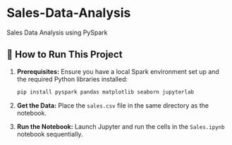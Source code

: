 # Sales-Data-Analysis
Sales Data Analysis using PySpark

## 🔧 How to Run This Project

1.  **Prerequisites:** Ensure you have a local Spark environment set up and the required Python libraries installed:
    ```bash
    pip install pyspark pandas matplotlib seaborn jupyterlab
    ```

2.  **Get the Data:** Place the `sales.csv` file in the same directory as the notebook.

3.  **Run the Notebook:** Launch Jupyter and run the cells in the `Sales.ipynb` notebook sequentially.
